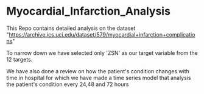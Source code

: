 # Myocardial_Infarction_Analysis

This Repo contains detailed analysis on the dataset "https://archive.ics.uci.edu/dataset/579/myocardial+infarction+complications"

To narrow down we have selected only 'ZSN' as our target variable from the 12 targets.

We have also done a review on how the patient's condition changes with time in hospital for which we have made a time series model that analysis the patient's condition every 24,48 and 72 hours

